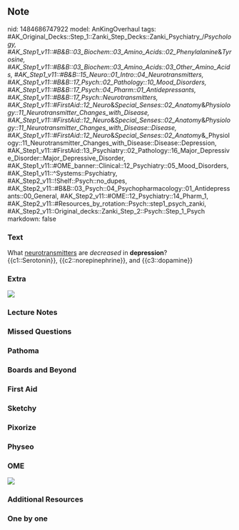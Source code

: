 ## Note
nid: 1484686747922
model: AnKingOverhaul
tags: #AK_Original_Decks::Step_1::Zanki_Step_Decks::Zanki_Psychiatry_/_Psychology, #AK_Step1_v11::#B&B::03_Biochem::03_Amino_Acids::02_Phenylalanine_&_Tyrosine, #AK_Step1_v11::#B&B::03_Biochem::03_Amino_Acids::03_Other_Amino_Acids, #AK_Step1_v11::#B&B::15_Neuro::01_Intro::04_Neurotransmitters, #AK_Step1_v11::#B&B::17_Psych::02_Pathology::10_Mood_Disorders, #AK_Step1_v11::#B&B::17_Psych::04_Pharm::01_Antidepressants, #AK_Step1_v11::#B&B::17_Psych::Neurotransmitters, #AK_Step1_v11::#FirstAid::12_Neuro_&_Special_Senses::02_Anatomy_&_Physiology::11_Neurotransmitter_Changes_with_Disease, #AK_Step1_v11::#FirstAid::12_Neuro_&_Special_Senses::02_Anatomy_&_Physiology::11_Neurotransmitter_Changes_with_Disease::Disease, #AK_Step1_v11::#FirstAid::12_Neuro_&_Special_Senses::02_Anatomy_&_Physiology::11_Neurotransmitter_Changes_with_Disease::Disease::Depression, #AK_Step1_v11::#FirstAid::13_Psychiatry::02_Pathology::16_Major_Depressive_Disorder::Major_Depressive_Disorder, #AK_Step1_v11::#OME_banner::Clinical::12_Psychiatry::05_Mood_Disorders, #AK_Step1_v11::^Systems::Psychiatry, #AK_Step2_v11::!Shelf::Psych::no_dupes, #AK_Step2_v11::#B&B::03_Psych::04_Psychopharmacology::01_Antidepressants::00_General, #AK_Step2_v11::#OME::12_Psychiatry::14_Pharm_1, #AK_Step2_v11::#Resources_by_rotation::Psych::step1_psych_zanki, #AK_Step2_v11::Original_decks::Zanki_Step_2::Psych::Step_1_Psych
markdown: false

### Text
<div>
  <div>
    What <u>neurotransmitters</u> are <i>decreased</i> in
    <b>depression</b>?
  </div>
  <div>
    {{c1::Serotonin}}, {{c2::norepinephrine}}, and {{c3::dopamine}}
  </div>
</div>

### Extra
<img src="paste-185448097906944.jpg">

### Lecture Notes


### Missed Questions


### Pathoma


### Boards and Beyond


### First Aid


### Sketchy


### Pixorize


### Physeo


### OME
<div class="ome-widget">
  <a href=
  "https://onlinemeded.org/spa/psychiatry/mood-disorders/acquire?ref=anki">
  <img src="_OME_AnkiFlashcards_Lesson_6.png"></a>
</div>

### Additional Resources


### One by one

